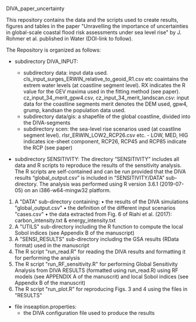 DIVA_paper_uncertainty

This repository contains the data and the scripts used to create results, figures and tables in the paper "Unravelling the importance of uncertainties in global-scale coastal flood risk assessments under sea level rise" by J. Rohmer et al. published in Water (DOI-link to follow).

The Repository is organized as follows:

 - subdirectory DIVA_INPUT:
   * subdirectory data: input data used.
     cls_input_surges_ERWIN_relative_to_geoid_R1.csv etc coaintains the extrem water levels (at coastline segment level). RX indicates the R value for the GEV maxima used in the fitting method (see paper).
     cz_input_34_merit_gpw4.csv, cz_input_34_merit_landscan.csv: input data for the coastline segments merit denotes the DEM used, gpw4, grump, kandsan the population data used.
   * subdirectory data/gis: a shapefile of the global coastline, divided into the DIVA-segments
   * subdirectory scen: the sea-level rise scenarios used (at coastline segment level). 
     rlsr_ERWIN_LOW2_RCP26.csv etc. - LOW, MED, HIG indicates ice-sheet component, RCP26, RCP45 and RCP85 indicate the RCP (see paper) 

 - subdirectory SENSITIVITY: The directory “SENSITIVITY” includes all data and R scripts to reproduce the results of the sensitivity analysis. The R scripts are self-contained and can be run provided that the DIVA results “global_output.csv” is included in “SENSITIVITY/DATA” sub-directory. The analysis was performed using R version 3.6.1 (2019-07-05) on an i386-w64-mingw32 platform.

1) A "DATA" sub-directory containing:
    • the results of the DIVA simulations "global_output.csv"
    • the definition of the different input scenarios "cases.csv"
    • the data extracted from Fig. 6 of Riahi et al. (2017): carbon_intensity.txt & energy_intensity.txt
2) A "UTILS" sub-directory including the R function to compute the local Sobol indices (see Appendix B of the manuscript)
3) A "SENSI_RESULTS" sub-directory including the GSA results (RData format) used in the manuscript
4) The R script "run_read.R" for reading the DIVA results and formatting it for performing the analysis
5) The R script "run_RF_sensitivity.R" for performing Global Sensitivity Analysis from DIVA RESULTS (formatted using run_read.R) using RF models (see APPENDIX A of the manuscrit)
and local Sobol indices (see Appendix B of the manuscrit)
6) The R script "run_plot.R" for reproducing Figs. 3 and 4 using the files in "RESULTS"

 - file inseaption.properties:
   * the DIVA configuration file used to produce the results

        
